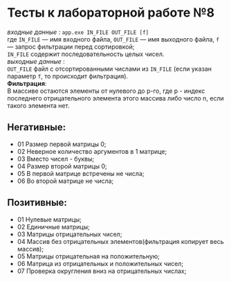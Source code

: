 # Тесты к лабораторной работе №8

*входные данные* : `app.exe IN_FILE OUT_FILE [f]`  
где `IN_FILE` — имя входного файла, `OUT_FILE` — имя выходного файла, `f` — запрос фильтрации перед сортировкой;  
`IN_FILE` содержит последовательность целых чисел.  
*выходные данные* :   
`OUT_FILE` файл с отсортированными числами из `IN_FILE` (если указан параметр `f`, то происходит фильтрация).  
**Фильтрация**:  
В массиве остаются элементы от нулевого до p-го, где p - индекс последнего отрицательного элемента этого массива либо число n, если такого элемента нет.  

## Негативные:  
- 01 Размер первой матрицы 0;  
- 02 Неверное количество аргументов в 1 матрице;  
- 03 Вместо чисел - буквы;  
- 04 Размер второй матрицы 0;    
- 05 В первой матрице встречены не числа;   
- 06 Во второй матрице не числа;

## Позитивные:  
- 01 Нулевые матрицы;
- 02 Единичные матрицы;
- 03 Матрицы отрицательных чисел;  
- 04 Массив без отрицательных элементов(фильтрация копирует весь массив);
- 05 Матрицы отрицательная на положительную;  
- 06 Матрица из отрицательных и положительных чисел;  
- 07 Проверка округления вниз на отрицательных числах;  
  



